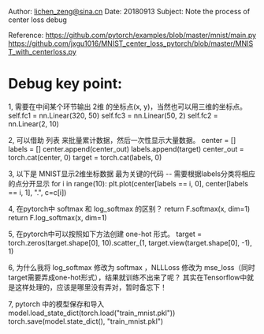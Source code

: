 Author: lichen_zeng@sina.cn
Date: 20180913
Subject: Note the process of center loss debug


Reference:
https://github.com/pytorch/examples/blob/master/mnist/main.py
https://github.com/jxgu1016/MNIST_center_loss_pytorch/blob/master/MNIST_with_centerloss.py


Debug key point:
======
1, 需要在中间某个环节输出 2维 的坐标点(x, y)，当然也可以用三维的坐标点。
    self.fc1 = nn.Linear(320, 50)
    self.fc3 = nn.Linear(50, 2)
    self.fc2 = nn.Linear(2, 10)

2, 可以借助 列表 来批量累计数据，然后一次性显示大量数据。
    center = []
    labels = []
        center.append(center_out)
        labels.append(target)
    center_out = torch.cat(center, 0)
    target = torch.cat(labels, 0)

3, 以下是 MNIST显示2维坐标数据 最为关键的代码 -- 需要根据labels分类将相应的点分开显示
    for i in range(10):
        plt.plot(center[labels == i, 0], center[labels == i, 1], ".", c=c[i])

4, 在pytorch中 softmax 和 log_softmax 的区别？
    return F.softmax(x, dim=1)
    return F.log_softmax(x, dim=1)

5, 在pytorch中可以按照如下方法创建 one-hot 形式。
    target = torch.zeros(target.shape[0], 10).scatter_(1, target.view(target.shape[0], -1), 1)

6, 为什么我将 log_softmax 修改为 softmax ，NLLLoss 修改为 mse_loss（同时target需要弄成one-hot形式），结果就训练不出来了呢？
    其实在Tensorflow中就是这样处理的，应该是哪里没有弄对，暂时备忘下！

7, pytorch 中的模型保存和导入
    model.load_state_dict(torch.load("train_mnist.pkl"))
    torch.save(model.state_dict(), "train_mnist.pkl")